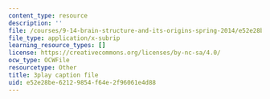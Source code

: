 ```yaml
---
content_type: resource
description: ''
file: /courses/9-14-brain-structure-and-its-origins-spring-2014/e52e28be62129854f64e2f96061e4d88_555131.srt
file_type: application/x-subrip
learning_resource_types: []
license: https://creativecommons.org/licenses/by-nc-sa/4.0/
ocw_type: OCWFile
resourcetype: Other
title: 3play caption file
uid: e52e28be-6212-9854-f64e-2f96061e4d88
---
```

